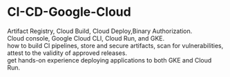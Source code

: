 # CI-CD-Google-Cloud
Artifact Registry, Cloud Build, Cloud Deploy,Binary Authorization.<br>
Cloud console, Google Cloud CLI, Cloud Run, and GKE.<br>
how to build CI pipelines, store and secure artifacts, scan for vulnerabilities, attest to the validity of approved releases.<br>
get hands-on experience deploying applications to both GKE and Cloud Run.<br>
